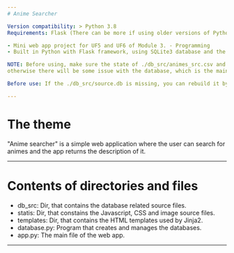 ```yaml
---
# Anime Searcher

Version compatibility: > Python 3.8 
Requirements: Flask (There can be more if using older versions of Python, but most of them already should come included.)

- Mini web app project for UF5 and UF6 of Module 3. - Programming
- Built in Python with Flask framework, using SQLite3 database and the holy trinity of HTML, CSS and a hint of JS.

NOTE: Before using, make sure the state of ./db_src/animes_src.csv and ./db_src/source.db,
otherwise there will be some issue with the database, which is the main thing . . .

Before use: If the ./db_src/source.db is missing, you can rebuild it by running directly the ./database.py.

---
```



# The theme

"Anime searcher" is a simple web application where the user
can search for animes and the app returns the description of it.

---


# Contents of directories and files

- db_src: Dir, that contains the database related source files.
- statis: Dir, that constains the Javascript, CSS and image source files.
- templates: Dir, that contains the HTML templates used by Jinja2.
- database.py: Program that creates and manages the databases.
- app.py: The main file of the web app.

---

